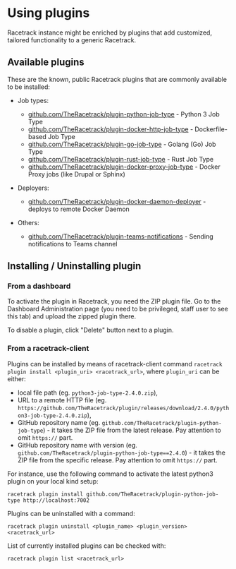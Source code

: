 # Using plugins
Racetrack instance might be enriched by plugins that add 
customized, tailored functionality to a generic Racetrack.

## Available plugins
These are the known, public Racetrack plugins that are commonly available to be installed:

- Job types:

  - [github.com/TheRacetrack/plugin-python-job-type](https://github.com/TheRacetrack/plugin-python-job-type) -
    Python 3 Job Type
  - [github.com/TheRacetrack/plugin-docker-http-job-type](https://github.com/TheRacetrack/plugin-docker-http-job-type) -
    Dockerfile-based Job Type
  - [github.com/TheRacetrack/plugin-go-job-type](https://github.com/TheRacetrack/plugin-go-job-type) -
    Golang (Go) Job Type
  - [github.com/TheRacetrack/plugin-rust-job-type](https://github.com/TheRacetrack/plugin-rust-job-type) -
    Rust Job Type
  - [github.com/TheRacetrack/plugin-docker-proxy-job-type](https://github.com/TheRacetrack/plugin-docker-proxy-job-type) -
    Docker Proxy jobs (like Drupal or Sphinx)

- Deployers:

  - [github.com/TheRacetrack/plugin-docker-daemon-deployer](https://github.com/TheRacetrack/plugin-docker-daemon-deployer) -
    deploys to remote Docker Daemon

- Others:

  - [github.com/TheRacetrack/plugin-teams-notifications](https://github.com/TheRacetrack/plugin-teams-notifications) -
    Sending notifications to Teams channel

## Installing / Uninstalling plugin
### From a dashboard
To activate the plugin in Racetrack, you need the ZIP plugin file.
Go to the Dashboard Administration page
(you need to be privileged, staff user to see this tab)
and upload the zipped plugin there.

To disable a plugin, click "Delete" button next to a plugin.

### From a racetrack-client
Plugins can be installed by means of racetrack-client command
`racetrack plugin install <plugin_uri> <racetrack_url>`,
where `plugin_uri` can be either:

- local file path (eg. `python3-job-type-2.4.0.zip`),
- URL to a remote HTTP file (eg. `https://github.com/TheRacetrack/plugin/releases/download/2.4.0/python3-job-type-2.4.0.zip`),
- GitHub repository name (eg. `github.com/TheRacetrack/plugin-python-job-type`) -
  it takes the ZIP file from the latest release.
  Pay attention to omit `https://` part.
- GitHub repository name with version (eg. `github.com/TheRacetrack/plugin-python-job-type==2.4.0`) -
  it takes the ZIP file from the specific release.
  Pay attention to omit `https://` part.

For instance, use the following command to activate the latest python3 plugin on your local kind setup:
```
racetrack plugin install github.com/TheRacetrack/plugin-python-job-type http://localhost:7002
```

Plugins can be uninstalled with a command:
```
racetrack plugin uninstall <plugin_name> <plugin_version> <racetrack_url>
```

List of currently installed plugins can be checked with:
```
racetrack plugin list <racetrack_url>
```
